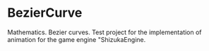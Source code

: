 # BezierCurve
Mathematics. Bezier curves. Test project for the implementation of animation for the game engine "ShizukaEngine.
